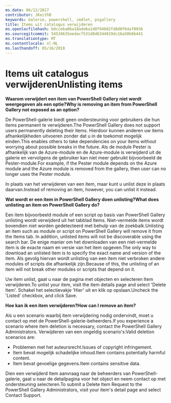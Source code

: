 ```yaml
---
ms.date: 06/12/2017
contributor: JKeithB
keywords: Galerie, powershell, cmdlet, psgallery
title: Items uit catalogus verwijderen
ms.openlocfilehash: bdcceba0ba18ade6a1d0f94602fd8d0f64af8936
ms.sourcegitcommit: 54534635eedacf531d8d6344019dc16a50b8b441
ms.translationtype: MT
ms.contentlocale: nl-NL
ms.lasthandoff: 05/16/2018
---
```

# <a name="unlisting-items"></a><span data-ttu-id="1eb21-103">Items uit catalogus verwijderen</span><span class="sxs-lookup"><span data-stu-id="1eb21-103">Unlisting items</span></span>

<span data-ttu-id="1eb21-104">**Waarom verwijdert een item van PowerShell Gallery niet wordt weergegeven als een optie?**</span><span class="sxs-lookup"><span data-stu-id="1eb21-104">**Why is removing an item from PowerShell Gallery not exposed as an option?**</span></span>

<span data-ttu-id="1eb21-105">De PowerShell-galerie biedt geen ondersteuning voor gebruikers die hun items permanent te verwijderen.</span><span class="sxs-lookup"><span data-stu-id="1eb21-105">The PowerShell Gallery does not support users permanently deleting their items.</span></span>
<span data-ttu-id="1eb21-106">Hierdoor kunnen anderen uw items afhankelijkheden uitvoeren zonder dat u in de toekomst mogelijk einden.</span><span class="sxs-lookup"><span data-stu-id="1eb21-106">This enables others to take dependencies on your items without worrying about possible breaks in the future.</span></span>
<span data-ttu-id="1eb21-107">Als de module Pester is afhankelijk van de Azure-module en de Azure-module is verwijderd uit de galerie en vervolgens de gebruiker kan niet meer gebruikt bijvoorbeeld de Pester-module.</span><span class="sxs-lookup"><span data-stu-id="1eb21-107">For example, if the Pester module depends on the Azure module and the Azure module is removed from the gallery, then user can no longer uses the Pester module.</span></span>

<span data-ttu-id="1eb21-108">In plaats van het verwijderen van een item, maar kunt u unlist deze in plaats daarvan.</span><span class="sxs-lookup"><span data-stu-id="1eb21-108">Instead of removing an item, however, you can unlist it instead.</span></span>

<span data-ttu-id="1eb21-109">**Wat wordt er een item in PowerShell Gallery doen unlisting?**</span><span class="sxs-lookup"><span data-stu-id="1eb21-109">**What does unlisting an item on PowerShell Gallery do?**</span></span>

<span data-ttu-id="1eb21-110">Een item bijvoorbeeld module of een script op basis van PowerShell Gallery unlisting wordt verwijderd uit het tabblad Items. Niet-vermelde items wordt bovendien niet worden gedetecteerd met behulp van de zoekbalk.</span><span class="sxs-lookup"><span data-stu-id="1eb21-110">Unlisting an item such as module or script on PowerShell Gallery will remove it from the Items tab. In addition, unlisted items will not be discoverable using the search bar.</span></span>
<span data-ttu-id="1eb21-111">De enige manier om het downloaden van een niet-vermelde item is de exacte naam en versie van het item opgeven.</span><span class="sxs-lookup"><span data-stu-id="1eb21-111">The only way to download an unlisted item is to specify the exact name and version of the item.</span></span>
<span data-ttu-id="1eb21-112">Als gevolg hiervan wordt unlisting van een item niet verbroken andere modules of scripts die afhankelijk zijn.</span><span class="sxs-lookup"><span data-stu-id="1eb21-112">Because of this, the unlisting of an item will not break other modules or scripts that depend on it.</span></span>

<span data-ttu-id="1eb21-113">Uw item unlist, gaat u naar de pagina met objecten en selecteren Item verwijderen.</span><span class="sxs-lookup"><span data-stu-id="1eb21-113">To unlist your item, visit the item details page and select 'Delete Item'.</span></span> <span data-ttu-id="1eb21-114">Schakel het selectievakje 'Hier' uit en klik op opslaan.</span><span class="sxs-lookup"><span data-stu-id="1eb21-114">Uncheck the 'Listed' checkbox, and click Save.</span></span>

<span data-ttu-id="1eb21-115">**Hoe kan ik een item verwijderen?**</span><span class="sxs-lookup"><span data-stu-id="1eb21-115">**How can I remove an item?**</span></span>

<span data-ttu-id="1eb21-116">Als u een scenario waarbij item verwijdering nodig ondervindt, moet u contact op met de PowerShell-galerie-beheerders.</span><span class="sxs-lookup"><span data-stu-id="1eb21-116">If you experience a scenario where item deletion is necessary, contact the PowerShell Gallery Administrators.</span></span>
<span data-ttu-id="1eb21-117">Verwijderen van een ongeldig scenario's:</span><span class="sxs-lookup"><span data-stu-id="1eb21-117">Valid deletion scenarios are:</span></span>
- <span data-ttu-id="1eb21-118">Problemen met het auteursrecht.</span><span class="sxs-lookup"><span data-stu-id="1eb21-118">Issues of copyright infringement.</span></span>
- <span data-ttu-id="1eb21-119">Item bevat mogelijk schadelijke inhoud.</span><span class="sxs-lookup"><span data-stu-id="1eb21-119">Item contains potentially harmful content.</span></span>
- <span data-ttu-id="1eb21-120">Item bevat gevoelige gegevens.</span><span class="sxs-lookup"><span data-stu-id="1eb21-120">Item contains sensitive data.</span></span>

<span data-ttu-id="1eb21-121">Dien een verwijderd Item aanvraag naar de beheerders van PowerShell-galerie, gaat u naar de detailpagina voor het object en neem contact op met ondersteuning selecteren.</span><span class="sxs-lookup"><span data-stu-id="1eb21-121">To submit a Delete Item Request to the PowerShell Gallery Administrators, visit your item's detail page and select Contact Support.</span></span>